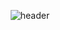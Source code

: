 <!--## Hi there 👋-->
<div align="center">
  
  ![header](https://capsule-render.vercel.app/api?type=Cylinder&color=3A4A51&fontColor=4169E1&fontSize=40&animation=blinking&text=Welcome%20to%20my%20space&desc=I'm%20Hyewon&descAlignY=70)
</div>
<!--
**hyewon6588/hyewon6588** is a ✨ _special_ ✨ repository because its `README.md` (this file) appears on your GitHub profile.

Here are some ideas to get you started:

- 🔭 I’m currently working on ...
- 🌱 I’m currently learning ...
- 👯 I’m looking to collaborate on ...
- 🤔 I’m looking for help with ...
- 💬 Ask me about ...
- 📫 How to reach me: ...
- 😄 Pronouns: ...
- ⚡ Fun fact: ...
-->
